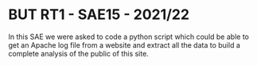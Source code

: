 # BUT RT1 - SAE15 - 2021/22

In this SAE we were asked to code a python script which could be able to get an Apache log file from a website and extract all the data to build a complete analysis of the public of this site.
